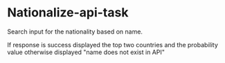 # Nationalize-api-task
Search input for the nationality based on name.

If response is success 
displayed the top two countries and the probability value
otherwise
displayed "name does not exist in API"




